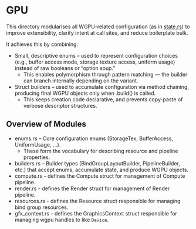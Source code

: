 # GPU

This directory modularises all WGPU-related configuration (as in [state.rs](../state.rs)) to improve extensibility, clarify intent at call sites, and reduce boilerplate bulk.  

It achieves this by combining:  
- Small, descriptive enums – used to represent configuration choices (e.g., buffer access mode, storage texture access, uniform usage) instead of raw booleans or “option soup.”  
    - This enables polymorphism through pattern matching — the builder can branch internally depending on the variant.  
- Struct builders – used to accumulate configuration via method chaining, producing final WGPU objects only when .build() is called.  
    - This keeps creation code declarative, and prevents copy-paste of verbose descriptor structures.

## Overview of Modules  
- enums.rs – Core configuration enums (StorageTex, BufferAccess, UniformUsage, …).
    - These form the vocabulary for describing resource and pipeline properties.
- builders.rs – Builder types (BindGroupLayoutBuilder, PipelineBuilder, etc.) that accept enums, accumulate state, and produce WGPU objects.
- compute.rs - defines the Compute struct for management of Compute pipeline.
- render.rs - defines the Render struct for management of Render pipeline.
- resources.rs - defines the Resource struct responsible for managing bind group resources.
- gfx_context.rs - defines the GraphicsContext struct responsible for managing wgpu handles to like `Device`.